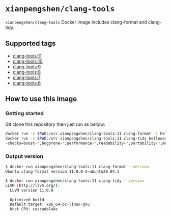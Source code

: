 # `xianpengshen/clang-tools`

`xianpengshen/clang-tools` Docker image includes clang-format and clang-tidy.

## Supported tags

* [clang-tools:11](https://github.com/shenxianpeng/clang-tools/blob/master/11/Dockerfile)
* [clang-tools:10](https://github.com/shenxianpeng/clang-tools/blob/master/10/Dockerfile)
* [clang-tools:9](https://github.com/shenxianpeng/clang-tools/blob/master/9/Dockerfile)
* [clang-tools:8](https://github.com/shenxianpeng/clang-tools/blob/master/8/Dockerfile)
* [clang-tools:7](https://github.com/shenxianpeng/clang-tools/blob/master/7/Dockerfile)
* [clang-tools:6](https://github.com/shenxianpeng/clang-tools/blob/master/6/Dockerfile)

## How to use this image

### Getting started

Git clone this repository then just run as bellow:

```bash
docker run -v $PWD:/src xianpengshen/clang-tools:11 clang-format -i helloworld.c
docker run -v $PWD:/src xianpengshen/clang-tools:11 clang-tidy helloworld.c \
-checks=boost-*,bugprone-*,performance-*,readability-*,portability-*,modernize-*,clang-analyzer-cplusplus-*,clang-analyzer-*,cppcoreguidelines-*
```

### Output version

```bash
$ docker run xianpengshen/clang-tools:11 clang-format --version
Ubuntu clang-format version 11.0.0-2~ubuntu20.04.1

$ docker run xianpengshen/clang-tools:11 clang-tidy --version
LLVM (http://llvm.org/):
  LLVM version 11.0.0
  
  Optimized build.
  Default target: x86_64-pc-linux-gnu
  Host CPU: cascadelake
```

